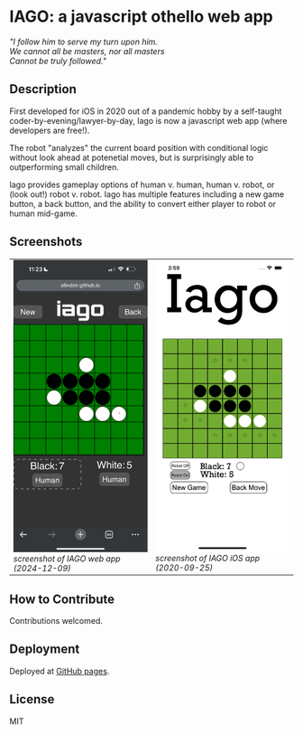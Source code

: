 # IAGO: a javascript othello web app

<i>"I follow him to serve my turn upon him.<br>
We cannot all be masters, nor all masters<br>
Cannot be truly followed."</i>

## Description 

First developed for iOS in 2020 out of a pandemic hobby by a self-taught coder-by-evening/lawyer-by-day, Iago is now a javascript web app (where developers are free!). 

The robot "analyzes" the current board position with conditional logic without look ahead at potenetial moves, but is surprisingly able to outperforming small children.

Iago provides gameplay options of human v. human, human v. robot, or (look out!) robot v. robot. Iago has multiple features including a new game button, a back button, and the ability to convert either player to robot or human mid-game. 

## Screenshots

<table>
  <tr>
    <td>
      <img src="media/mobile 2023-12-09.png" alt="screenshot of IAGO web app (2024-12-08)" width="300px"/><br>
      <i>screenshot of IAGO web app (2024-12-09)</i>
    </td>
    <td>
      <img src="media/iPhone 11 Pro Max - 2020-09-25 at 14.59.32.png" alt="screenshot of IAGO iOS app (2020-09-25)" width="300px"/><br>
      <i>screenshot of IAGO iOS app (2020-09-25)</i>
    </td>
  </tr>
</table>

## How to Contribute

Contributions welcomed.

## Deployment

Deployed at [GitHub pages](https://elindstr.github.io/iago/).

## License

MIT



